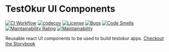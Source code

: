 # TestOkur UI Components

[![CI Workflow](https://github.com/testokur/testokur-ui-components/actions/workflows/ci.yml/badge.svg)](https://github.com/testokur/testokur-ui-components/actions/workflows/ci.yml) [![codecov](https://codecov.io/gh/testokur/testokur-ui-components/branch/master/graph/badge.svg?token=ncIcbYVPkk)](https://codecov.io/gh/testokur/testokur-ui-components) [![License](https://badgen.net/github/license/testokur/testokur-ui-components)](https://github.com/testokur/testokur-ui-components/blob/master/LICENSE) [![Bugs](https://sonarcloud.io/api/project_badges/measure?project=testokur_testokur-ui-components&metric=bugs)](https://sonarcloud.io/dashboard?id=testokur_testokur-ui-components) [![Code Smells](https://sonarcloud.io/api/project_badges/measure?project=testokur_testokur-ui-components&metric=code_smells)](https://sonarcloud.io/dashboard?id=testokur_testokur-ui-components) [![Maintainability Rating](https://sonarcloud.io/api/project_badges/measure?project=testokur_testokur-ui-components&metric=sqale_rating)](https://sonarcloud.io/dashboard?id=testokur_testokur-ui-components) [![Maintainability](https://api.codeclimate.com/v1/badges/5632368d1fea2da04477/maintainability)](https://codeclimate.com/github/testokur/testokur-ui-components/maintainability)

Reusable react UI components to be used to build testokur apps. [Checkout the Storybook](https://testokur.github.io/testokur-ui-components)
